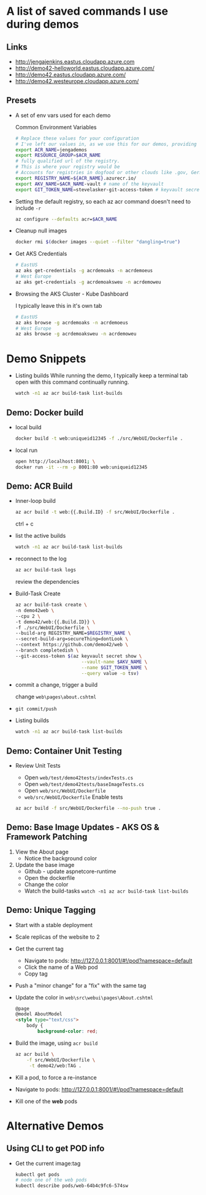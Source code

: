 # A list of saved commands I use during demos

## Links
- http://jengajenkins.eastus.cloudapp.azure.com
- http://demo42-helloworld.eastus.cloudapp.azure.com/
- http://demo42.eastus.cloudapp.azure.com/
- http://demo42.westeurope.cloudapp.azure.com/

## Presets
- A set of env vars used for each demo
    
    Common Environment Variables
    ```sh
    # Replace these values for your configuration
    # I've left our values in, as we use this for our demos, providing some examples
    export ACR_NAME=jengademos
    export RESOURCE_GROUP=$ACR_NAME
    # fully qualified url of the registry. 
    # This is where your registry would be
    # Accounts for registries in dogfood or other clouds like .gov, Germany and China
    export REGISTRY_NAME=${ACR_NAME}.azurecr.io/ 
    export AKV_NAME=$ACR_NAME-vault # name of the keyvault
    export GIT_TOKEN_NAME=stevelasker-git-access-token # keyvault secret name
    ```

- Setting the default registry, so each az acr command doesn't need to include `-r`
    ```sh
    az configure --defaults acr=$ACR_NAME
    ```
- Cleanup null images
    ```sh
    docker rmi $(docker images --quiet --filter "dangling=true")
    ```
- Get AKS Credentials
    ```sh
    # EastUS
    az aks get-credentials -g acrdemoaks -n acrdemoeus
    # West Europe
    az aks get-credentials -g acrdemoaksweu -n acrdemoweu
    ```
- Browsing the AKS Cluster - Kube Dashboard

  I typically leave this in it's own tab

    ```sh
    # EastUS
    az aks browse -g acrdemoaks -n acrdemoeus
    # West Europe
    az aks browse -g acrdemoaksweu -n acrdemoweu
    ```

# Demo Snippets
- Listing builds
    While running the demo, I typically keep a terminal tab open with this command continually running.
    ```sh
    watch -n1 az acr build-task list-builds
    ```

## Demo: Docker build

- local build


    ```sh
    docker build -t web:uniqueid12345 -f ./src/WebUI/Dockerfile .
    ```
- local run

    ```sh
    open http://localhost:8001; \
    docker run -it --rm -p 8001:80 web:uniqueid12345    
    ```

## Demo: ACR Build
- Inner-loop build
    ```sh
    az acr build -t web:{{.Build.ID} -f src/WebUI/Dockerfile .
    ```
    ctrl + c
- list the active builds
    ```sh
    watch -n1 az acr build-task list-builds
    ```
- reconnect to the log
    ```sh
    az acr build-task logs
    ```
    review the dependencies

- Build-Task Create
    ```sh
    az acr build-task create \
    -n demo42web \
    --cpu 2 \
    -t demo42/web:{{.Build.ID}} \
    -f ./src/WebUI/Dockerfile \
    --build-arg REGISTRY_NAME=$REGISTRY_NAME \
    --secret-build-arg=secureThing=dontLook \
    --context https://github.com/demo42/web \
    --branch completedish \
    --git-access-token $(az keyvault secret show \
                            --vault-name $AKV_NAME \
                            --name $GIT_TOKEN_NAME \
                            --query value -o tsv) 
    ```

- commit a change, trigger a build
    
    change `web\pages\about.cshtml`
- `git commit/push`

- Listing builds
    ```sh
    watch -n1 az acr build-task list-builds
    ```

## Demo: Container Unit Testing
-  Review Unit Tests

    - Open `web/test/demo42tests/indexTests.cs`
    - Open  `web/test/demo42tests/baseImageTests.cs`
    - Open `web/src/WebUI/Dockerfile`
    - `web/src/WebUI/Dockerfile` Enable tests

    ```sh
    az acr build -f src/WebUI/Dockerfile --no-push true .
    ```
## Demo: Base Image Updates - AKS OS & Framework Patching

1.  View the About page
    -   Notice the background color
1.  Update the base image
    - Github - update aspnetcore-runtime 
    - Open the dockerfile
    - Change the color
    - Watch the build-tasks `watch -n1 az acr build-task list-builds`


## Demo: Unique Tagging 
- Start with a stable deployment
- Scale replicas of the website to 2
- Get the current tag
    - Navigate to pods: http://127.0.0.1:8001/#!/pod?namespace=default
    -   Click the name of a Web pod
    - Copy tag 
- Push a "minor change" for a "fix" with the same tag
- Update the color in `web\src\webui\pages\About.cshtml`
    ```html
    @page
    @model AboutModel
    <style type="text/css">
        body {
            background-color: red;
    ```
- Build the image, using `acr build`
    ```sh
    az acr build \
        -f src/WebUI/Dockerfile \
         -t demo42/web:TAG .
    ```

- Kill a pod, to force a re-instance
- Navigate to pods: http://127.0.0.1:8001/#!/pod?namespace=default
- Kill one of the **web**  pods

# Alternative Demos

## Using CLI to get POD info
- Get the current image:tag
    ```sh
    kubectl get pods
    # node one of the web pods
    kubectl describe pods/web-64b4c9fc6-574sw
    ```
